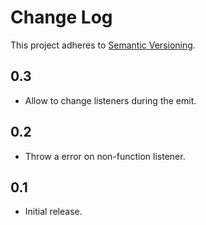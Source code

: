 # Change Log
This project adheres to [Semantic Versioning](http://semver.org/).

## 0.3
* Allow to change listeners during the emit.

## 0.2
* Throw a error on non-function listener.

## 0.1
* Initial release.
